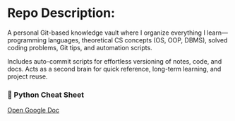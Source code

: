# Repo Description:
A personal Git-based knowledge vault where I organize everything I learn—programming languages, theoretical CS concepts (OS, OOP, DBMS), solved coding problems, Git tips, and automation scripts.

Includes auto-commit scripts for effortless versioning of notes, code, and docs. Acts as a second brain for quick reference, long-term learning, and project reuse.

### 📄 Python Cheat Sheet
[Open Google Doc](https://docs.google.com/document/d/1sWhFVNz-LXO-51yExTQL3RI_I_aYLdgV-Ox9oNGTBrg/edit?usp=sharing)

